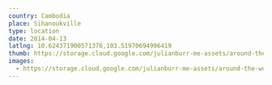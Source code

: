 ```yaml
---
country: Cambodia
place: Sihanoukville
type: location
date: 2014-04-13
latlng: 10.624371900571376,103.51970694996419
thumb: https://storage.cloud.google.com/julianburr-me-assets/around-the-world/cambodia/sihanoukville/IMG_3802--thumb.jpg
images:
  - https://storage.cloud.google.com/julianburr-me-assets/around-the-world/cambodia/sihanoukville/IMG_3802.jpg
---
```

